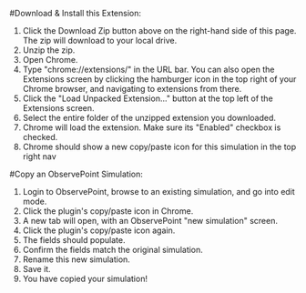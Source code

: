 #Download & Install this Extension:
1. Click the Download Zip button above on the right-hand side of this page. The zip will download to your local drive.
2. Unzip the zip.
3. Open Chrome.
4. Type "chrome://extensions/" in the URL bar. You can also open the Extensions screen by clicking the hamburger icon in the top right of your Chrome browser, and navigating to extensions from there.
5. Click the "Load Unpacked Extension..." button at the top left of the Extensions screen.
6. Select the entire folder of the unzipped extension you downloaded.
7. Chrome will load the extension. Make sure its "Enabled" checkbox is checked.
8. Chrome should show a new copy/paste icon for this simulation in the top right nav

#Copy an ObservePoint Simulation:
1. Login to ObservePoint, browse to an existing simulation, and go into edit mode.
2. Click the plugin's copy/paste icon in Chrome.
3. A new tab will open, with an ObservePoint "new simulation" screen.
4. Click the plugin's copy/paste icon again.
5. The fields should populate.
6. Confirm the fields match the original simulation.
7. Rename this new simulation.
8. Save it.
9. You have copied your simulation! 
